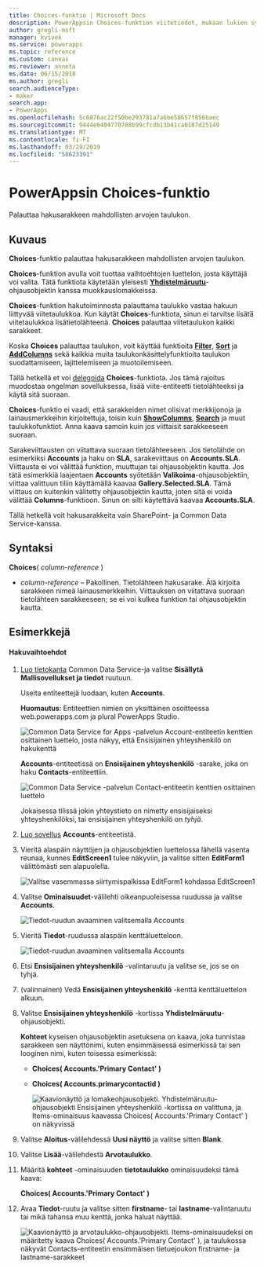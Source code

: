 ```yaml
---
title: Choices-funktio | Microsoft Docs
description: PowerAppsin Choices-funktion viitetiedot, mukaan lukien syntaksi
author: gregli-msft
manager: kvivek
ms.service: powerapps
ms.topic: reference
ms.custom: canvas
ms.reviewer: anneta
ms.date: 06/15/2018
ms.author: gregli
search.audienceType:
- maker
search.app:
- PowerApps
ms.openlocfilehash: 5c6876ac22f50be293781a7a6be58657f856baec
ms.sourcegitcommit: 9444e6404770788b99cfcdb13b41ca6187d25149
ms.translationtype: MT
ms.contentlocale: fi-FI
ms.lasthandoff: 03/29/2019
ms.locfileid: "58623391"
---
```

# <a name="choices-function-in-powerapps"></a>PowerAppsin Choices-funktio
Palauttaa hakusarakkeen mahdollisten arvojen taulukon.

## <a name="description"></a>Kuvaus
**Choices**-funktio palauttaa hakusarakkeen mahdollisten arvojen taulukon.  

**Choices**-funktion avulla voit tuottaa vaihtoehtojen luettelon, josta käyttäjä voi valita. Tätä funktiota käytetään yleisesti [**Yhdistelmäruutu**](../controls/control-combo-box.md)-ohjausobjektin kanssa muokkauslomakkeissa.

**Choices**-funktion hakutoiminnosta palauttama taulukko vastaa hakuun liittyvää viitetaulukkoa. Kun käytät **Choices**-funktiota, sinun ei tarvitse lisätä viitetaulukkoa lisätietolähteenä. **Choices** palauttaa viitetaulukon kaikki sarakkeet.

Koska **Choices** palauttaa taulukon, voit käyttää funktioita [**Filter**](function-filter-lookup.md), [**Sort**](function-sort.md) ja [**AddColumns**](function-table-shaping.md) sekä kaikkia muita taulukonkäsittelyfunktioita taulukon suodattamiseen, lajittelemiseen ja muotoilemiseen. 

Tällä hetkellä et voi [delegoida](../delegation-overview.md) **Choices**-funktiota. Jos tämä rajoitus muodostaa ongelman sovelluksessa, lisää viite-entiteetti tietolähteeksi ja käytä sitä suoraan. 

**Choices**-funktio ei vaadi, että sarakkeiden nimet olisivat merkkijonoja ja lainausmerkkeihin kirjoitettuja, toisin kuin [**ShowColumns**](function-table-shaping.md), [**Search**](function-filter-lookup.md) ja muut taulukkofunktiot. Anna kaava samoin kuin jos viittaisit sarakkeeseen suoraan.

Sarakeviittausten on viitattava suoraan tietolähteeseen. Jos tietolähde on esimerkiksi **Accounts** ja haku on **SLA**, sarakeviittaus on **Accounts.SLA**. Viittausta ei voi välittää funktion, muuttujan tai ohjausobjektin kautta. Jos tätä esimerkkiä laajentaen **Accounts** syötetään **Valikoima**-ohjausobjektiin, viittaa valittuun tiliin käyttämällä kaavaa **Gallery.Selected.SLA**. Tämä viittaus on kuitenkin välitetty ohjausobjektin kautta, joten sitä ei voida välittää **Columns**-funktioon. Sinun on silti käytettävä kaavaa **Accounts.SLA**.

Tällä hetkellä voit hakusarakkeita vain SharePoint- ja Common Data Service-kanssa.

## <a name="syntax"></a>Syntaksi
**Choices**( *column-reference* )

* *column-reference* – Pakollinen.  Tietolähteen hakusarake. Älä kirjoita sarakkeen nimeä lainausmerkkeihin. Viittauksen on viitattava suoraan tietolähteen sarakkeeseen; se ei voi kulkea funktion tai ohjausobjektin kautta.

## <a name="examples"></a>Esimerkkejä

#### <a name="choices-for-a-lookup"></a>Hakuvaihtoehdot

1. [Luo tietokanta](../../../administrator/create-database.md) Common Data Service-ja valitse **Sisällytä Mallisovellukset ja tiedot** ruutuun.

    Useita entiteettejä luodaan, kuten **Accounts**.

    **Huomautus**: Entiteettien nimien on yksittäinen osoitteessa web.powerapps.com ja plural PowerApps Studio.

    ![Common Data Service for Apps -palvelun Account-entiteetin kenttien osittainen luettelo, josta näkyy, että Ensisijainen yhteyshenkilö on hakukenttä](media/function-choices/entity-account.png)

    **Accounts**-entiteetissä on **Ensisijainen yhteyshenkilö** -sarake, joka on haku **Contacts**-entiteettiin.  

    ![Common Data Service -palvelun Contact-entiteetin kenttien osittainen luettelo](media/function-choices/entity-contact.png)

    Jokaisessa tilissä jokin yhteystieto on nimetty ensisijaiseksi yhteyshenkilöksi, tai ensisijainen yhteyshenkilö on *tyhjä*.

2. [Luo sovellus](../data-platform-create-app.md) **Accounts**-entiteetistä.

3. Vieritä alaspäin näyttöjen ja ohjausobjektien luettelossa lähellä vasenta reunaa, kunnes **EditScreen1** tulee näkyviin, ja valitse sitten **EditForm1** välittömästi sen alapuolella.

    ![Valitse vasemmassa siirtymispalkissa EditForm1 kohdassa EditScreen1](media/function-choices/select-editform.png)

4. Valitse **Ominaisuudet**-välilehti oikeanpuoleisessa ruudussa ja valitse **Accounts**.

    ![Tiedot-ruudun avaaminen valitsemalla Accounts](media/function-choices/open-data-pane.png)

5. Vieritä **Tiedot**-ruudussa alaspäin kenttäluetteloon.

    ![Tiedot-ruudun avaaminen valitsemalla Accounts](media/function-choices/field-list.png)

6. Etsi **Ensisijainen yhteyshenkilö** -valintaruutu ja valitse se, jos se on tyhjä.

7. (valinnainen) Vedä **Ensisijainen yhteyshenkilö** -kenttä kenttäluettelon alkuun.

8. Valitse **Ensisijainen yhteyshenkilö** -kortissa **Yhdistelmäruutu**-ohjausobjekti.

    **Kohteet** kyseisen ohjausobjektin asetuksena on kaava, joka tunnistaa sarakkeen sen näyttönimi, kuten ensimmäisessä esimerkissä tai sen looginen nimi, kuten toisessa esimerkissä:

   - **Choices( Accounts.'Primary Contact' )**
   - **Choices( Accounts.primarycontactid )**

     ![Kaavionäyttö ja lomakeohjausobjekti. **Yhdistelmäruutu**-ohjausobjekti **Ensisijainen yhteyshenkilö** -kortissa on valittuna, ja Items-ominaisuus kaavassa Choices( Accounts.'Primary Contact' ) on näkyvissä](media/function-choices/accounts-primary-contact.png)

9. Valitse **Aloitus**-välilehdessä **Uusi näyttö** ja valitse sitten **Blank**.

10. Valitse **Lisää**-välilehdestä **Arvotaulukko**.

11. Määritä **kohteet** -ominaisuuden **tietotaulukko** ominaisuudeksi tämä kaava:

     **Choices( Accounts.'Primary Contact' )**

12. Avaa **Tiedot**-ruutu ja valitse sitten **firstname**- tai **lastname**-valintaruutu tai mikä tahansa muu kenttä, jonka haluat näyttää.

     ![Kaavionäyttö ja arvotaulukko-ohjausobjekti. Items-ominaisuudeksi on määritetty kaava Choices( Accounts.'Primary Contact' ), ja taulukossa näkyvät Contacts-entiteetin ensimmäisen tietuejoukon firstname- ja lastname-sarakkeet](media/function-choices/full-accounts-pc.png)
